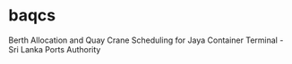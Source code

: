 # baqcs
Berth Allocation and Quay Crane Scheduling for Jaya Container Terminal - Sri Lanka Ports Authority
